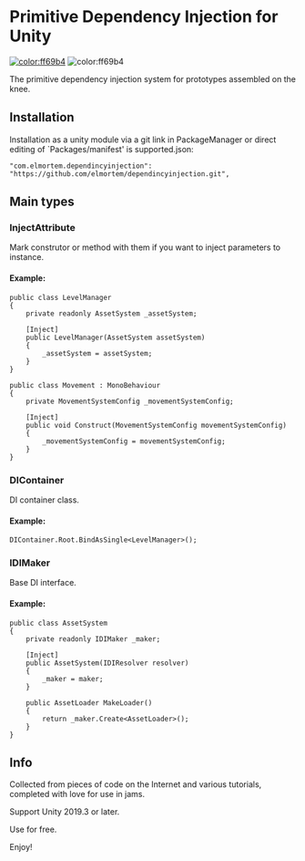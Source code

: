 # Primitive Dependency Injection for Unity

[![color:ff69b4](https://img.shields.io/badge/licence-Unlicense-blue)](https://unlicense.org)
![color:ff69b4](https://img.shields.io/badge/Unity-2019.3.x-red)

The primitive dependency injection system for prototypes assembled on the knee.

## Installation

Installation as a unity module via a git link in PackageManager or direct editing of `Packages/manifest' is supported.json:
```
"com.elmortem.dependincyinjection": "https://github.com/elmortem/dependincyinjection.git",
```

## Main types
### InjectAttribute
Mark construtor or method with them if you want to inject parameters to instance.

#### Example:
```
public class LevelManager
{
	private readonly AssetSystem _assetSystem;

	[Inject]
	public LevelManager(AssetSystem assetSystem)
	{
		_assetSystem = assetSystem;
	}
}
```
```
public class Movement : MonoBehaviour
{
	private MovementSystemConfig _movementSystemConfig;

	[Inject]
	public void Construct(MovementSystemConfig movementSystemConfig)
	{
		_movementSystemConfig = movementSystemConfig;
	}
}
```

### DIContainer
DI container class.

#### Example:
```
DIContainer.Root.BindAsSingle<LevelManager>();
```

### IDIMaker
Base DI interface.

#### Example:
```
public class AssetSystem
{
	private readonly IDIMaker _maker;

	[Inject]
	public AssetSystem(IDIResolver resolver)
	{
		_maker = maker;
	}
	
	public AssetLoader MakeLoader()
	{
		return _maker.Create<AssetLoader>();
	}
}
```

## Info
Collected from pieces of code on the Internet and various tutorials, completed with love for use in jams.

Support Unity 2019.3 or later.

Use for free.

Enjoy!
